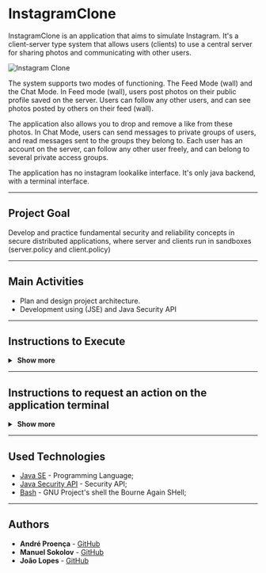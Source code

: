 # InstagramClone

InstagramClone is an application that aims to simulate Instagram.
It's a client-server type system that allows users (clients) to use a central server for sharing photos and communicating with other users. 

![Instagram Clone](https://user-images.githubusercontent.com/78174997/192362010-ba00d530-bb6d-4fd9-8f7e-5777273ce217.png)

The system supports two modes of functioning. The Feed Mode (wall) and the Chat Mode. In Feed mode (wall), users post photos on their public profile saved on the server. Users can follow any other users, and can see photos posted by others on their feed (wall). 

The application also allows you to drop and remove a like from these photos. In Chat Mode, users can send messages to private groups of users, and read messages sent to the groups they belong to. Each user has an account on the server,  can follow any other user freely, and can belong to several private access groups. 

The application has no instagram lookalike interface. It's only java backend, with a terminal interface.

---

## Project Goal

Develop and practice fundamental security and reliability concepts in secure distributed applications, where server and clients run in sandboxes (server.policy and client.policy) 

---

## Main Activities

- Plan and design project architecture. 
- Development using (JSE) and Java Security API

---

## Instructions to Execute

<details>
  <summary align="left"><b>&nbsp;Show more</b></summary>
	
1 - unzip project

2 - There are two different ways to run the project

> ***Note to run clients***: You can register or login with any name and password you want. Example: name: John, Password: helloWorld  
> Format to run the program: \<other arguments> John helloWorld  
> You can change the parameters John and helloWorld as much as you want, but keep the remaining parameters as shown below.

2.1 - Run with Jar:

- To run the server:
go to Jars/InstagramCloneServer/ open a terminal and write:
```java
java -Djava.security.manager -Djava.security.policy=server.policy -jar InstagramCloneServer.jar 45678
```

- To run a client:
go to Jars/InstagramClone/ open a terminal and write:
```java
java -Djava.security.manager -Djava.security.policy=client.policy -jar InstagramClone.jar 127.0.0.1:45678 John helloWorld
```
				
- Notes:
To reset all files generated by InstagramCloneServer and by InstagramClone:
go to the Jars directory/ open a terminal and write: 
```bash
bash virgin.sh or ./virgin.sh
```
					
					
2.2 - Run with eclipse:

- Open two projects in eclipse for InstagramClone and for InstagramCloneServer
- To run the server: 
Run configurations with arguments: 
```java
45678
``` 
and VM arguments: 
```java
-Djava.security.manager -Djava.security.policy=server.policy
```

- To run a client: 
Run configurations with arguments: 
```java
127.0.0.1:45678 John helloWorld
```
and VM arguments: 
```java
-Djava.security.manager -Djava.security.policy=client.policy
```

- Notes:
To reset all files generated by InstagramCloneServer and by InstagramClone:
go to the InstagramClone-master directory/ open a terminal and write: 
```bash
bash virgin.sh or ./virgin.sh
```

</details>

---

## Instructions to request an action on the application terminal

<details>
  <summary align="left"><b>&nbsp;Show more</b></summary>
	
| Instruction                      | Function                            
|:--------------------------------:|:--------------------------------
| follow \<userID>                 | adds the client (clientID) to the list of followers of the user userID.
| unfollow \<userID>               | removes the client (clientID) from the userID user list of followers.
| viewfollowers                    | get the list of the customer's followers.
| post \<photo>                    | sends a photograph (photo) to the user profile stored in the server.
| wall \<nPhotos>                  | receives the latest nPhotos photos posted by users followed, as well as the number of likes of each photo (showing everything on the wall).
| newgroup \<groupID>              | creates a private group, whose owner will be the client that created it.
| addu \<userID> \<groupID>        | adds the user userID as a member of the specified group. Only group owners can add users to their groups
| removed \<userID> \<groupID>     | removes the user userID from the specified group. Only the group owners can remove users from their groups
| ginfo \<groupID>                 | if groupID is not specified, displays a list of groups from which the client owns, and a list of the groups to which it belongs. If specified the groupID, shows the owner of the group and a list of the group members.
| msg \<groupID> \<msg>            | sends a message (msg) to the group groupID, which will remain saved in a group mailbox on the server. The message will be accessible to group members via the collect command. 
| collect \<groupID>               | receive all messages that have been sent to the group groupID and that the client has not yet received. For example, if the message box from the group has 3 messages (m1, m2, m3), if user u1 has already received the messages m1 and m2 and user u2 hasn't received any yet, so command execution by user u1 will only return m3, but if executed by user u2 it will return 3 posts. If there is no new message, this fact should be noted. Users only have access to messages sent after joining the group. When a message is read by all users, it is removed from the mailbox and placed in a group history. Group owners count as members for the purpose of removing messages from the mailbox, ie the owners they also receive the messages they themselves sent.
| history \<groupID>               | shows the mailbox history of the indicated group that the client has already read previously.

</details>

---

## Used Technologies

* [Java SE](https://www.oracle.com/java/) - Programming Language;
* [Java Security API](https://docs.oracle.com/javase/10/security/java-security-overview1.htm#JSSEC-GUID-2EF91196-D468-4D0F-8FDC-DA2BEA165D10) - Security API;
* [Bash](https://www.gnu.org/software/bash/) - GNU Project's shell the Bourne Again SHell;

---

## Authors

* **André Proença** - [GitHub](https://github.com/AndreProenza)
* **Manuel Sokolov** - [GitHub](https://github.com/ManuelSokolov)
* **João Lopes** - [GitHub](#)
